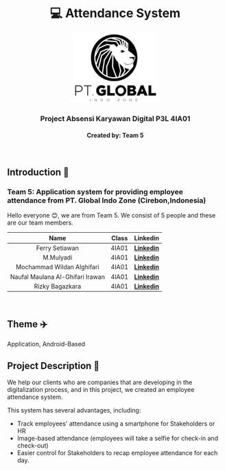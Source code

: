 <h1 align="center">💻 Attendance System</h1>
<p align="center">
  <img src="https://github.com/ProyekPerangkatLunak/.github/blob/main/profile/Logo%20PT%20Global%20Indo%20Zone.jpg" alt="Logo" width="200" height="162.3">
</p>
<h3 align="center">Project Absensi Karyawan Digital P3L 4IA01</h3>
<h4 align="center">Created by: Team 5</h4>
<br>

## Introduction 👋

### Team 5: Application system for providing employee attendance from PT. Global Indo Zone (Cirebon,Indonesia)

Hello everyone 😊, we are from Team 5. We consist of 5 people and these are our team members.

|               Name                |     Class     |                               Linkedin                                  |
| :-------------------------------: | :-----------: | :---------------------------------------------------------------------: |
|    Ferry Setiawan     |     4IA01     | [**Linkedin**](-) |
|    M.Mulyadi     |     4IA01     | [**Linkedin**](-) |
|    Mochammad Wildan Alghifari     |     4IA01     | [**Linkedin**](https://www.linkedin.com/in/mochammad-wildan-alghifari/) |
|    Naufal Maulana Al-Ghifari Irawan     |     4IA01     | [**Linkedin**](https://www.linkedin.com/in/irawanaufal29/) |
|    Rizky Bagazkara     |     4IA01     | [**Linkedin**](https://www.linkedin.com/in/rizky-bagaskara-61896917a) |

<br>

## Theme ✈️

Application, Android-Based

## Project Description 📕

We help our clients who are companies that are developing in the digitalization process, and in this project, we created an employee attendance system.

This system has several advantages, including:
* Track employees' attendance using a smartphone for Stakeholders or HR
* Image-based attendance (employees will take a  selfie for check-in and check-out)
* Easier control for Stakeholders to recap employee attendance for each day. 
